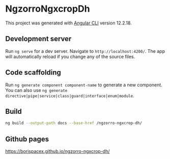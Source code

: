 # NgzorroNgxcropDh

This project was generated with [Angular CLI](https://github.com/angular/angular-cli) version 12.2.18.

## Development server

Run `ng serve` for a dev server. Navigate to `http://localhost:4200/`. The app will automatically reload if you change any of the source files.

## Code scaffolding

Run `ng generate component component-name` to generate a new component. You can also use `ng generate directive|pipe|service|class|guard|interface|enum|module`.

## Build 
``` bash
ng build --output-path docs --base-href /ngzorro-ngxcrop-dh/
```

## Github pages
https://borispacex.github.io/ngzorro-ngxcrop-dh/
